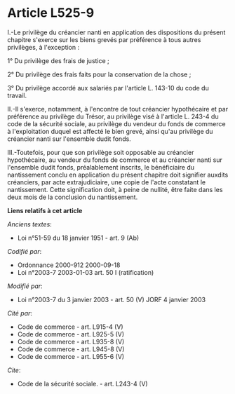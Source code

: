 # Article L525-9

I.-Le privilège du créancier nanti en application des dispositions du présent chapitre s'exerce sur les biens grevés par
préférence à tous autres privilèges, à l'exception : 

1° Du privilège des frais de justice ; 

2° Du privilège des frais faits pour la conservation de la chose ; 

3° Du privilège accordé aux salariés par l'article L. 143-10 du code du travail. 

II.-Il s'exerce, notamment, à l'encontre de tout créancier hypothécaire et par préférence au privilège du Trésor, au
privilège visé à l'article L. 243-4 du code de la sécurité sociale, au privilège du vendeur du fonds de commerce à
l'exploitation duquel est affecté le bien grevé, ainsi qu'au privilège du créancier nanti sur l'ensemble dudit fonds. 

III.-Toutefois, pour que son privilège soit opposable au créancier hypothécaire, au vendeur du fonds de commerce et au
créancier nanti sur l'ensemble dudit fonds, préalablement inscrits, le bénéficiaire du nantissement conclu en application du
présent chapitre doit signifier auxdits créanciers, par acte extrajudiciaire, une copie de l'acte constatant le nantissement.
Cette signification doit, à peine de nullité, être faite dans les deux mois de la conclusion du nantissement.

**Liens relatifs à cet article**

_Anciens textes_:

  - Loi n°51-59 du 18 janvier 1951 - art. 9 (Ab)

_Codifié par_:

  - Ordonnance 2000-912 2000-09-18
  - Loi n°2003-7 2003-01-03 art. 50 I (ratification)

_Modifié par_:

  - Loi n°2003-7 du 3 janvier 2003 - art. 50 (V) JORF 4 janvier 2003

_Cité par_:

  - Code de commerce - art. L915-4 (V)
  - Code de commerce - art. L925-5 (V)
  - Code de commerce - art. L935-8 (V)
  - Code de commerce - art. L945-8 (V)
  - Code de commerce - art. L955-6 (V)

_Cite_:

  - Code de la sécurité sociale. - art. L243-4 (V)
